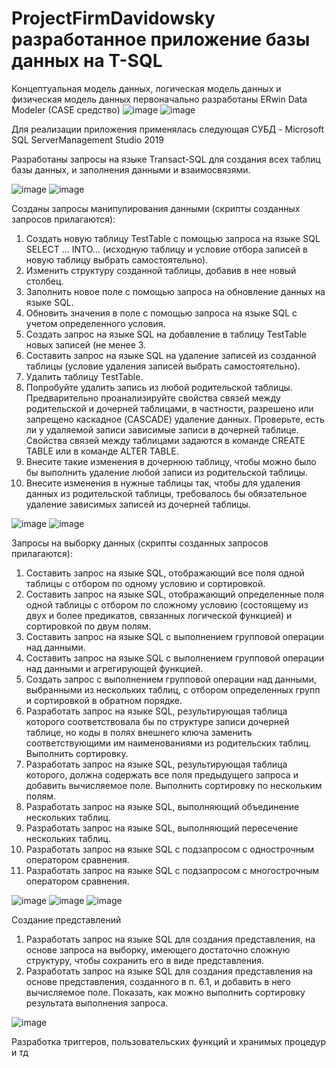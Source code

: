 # ProjectFirmDavidowsky разработанное приложение базы данных на T-SQL

Концептуальная модель данных, логическая модель данных и физическая модель данных первоначально разработаны ERwin Data Modeler (CASE средство)
![image](https://user-images.githubusercontent.com/40003490/121080716-74253b00-c7e4-11eb-84f1-108f47ee055b.png)
![image](https://user-images.githubusercontent.com/40003490/121080742-80a99380-c7e4-11eb-91cd-952a07d656a9.png)


Для реализации приложения применялась следующая СУБД - Microsoft SQL ServerManagement Studio 2019

Разработаны запросы на языке Transact-SQL для создания всех таблиц базы данных, и заполнения данными и взаимосвязями.

![image](https://user-images.githubusercontent.com/40003490/121081985-1a257500-c7e6-11eb-92c8-c4f8eacf39dc.png)
![image](https://user-images.githubusercontent.com/40003490/121082178-64a6f180-c7e6-11eb-975c-6ed30c12820b.png)

Созданы запросы манипулирования данными (скрипты созданных запросов прилагаются):
1. Создать новую таблицу TestTable с помощью запроса на языке SQL SELECT … INTO… (исходную таблицу и условие отбора записей в новую таблицу выбрать самостоятельно).
2. Изменить структуру созданной таблицы, добавив в нее новый столбец.
3. Заполнить новое поле с помощью запроса на обновление данных на языке SQL.
4. Обновить значения в поле с помощью запроса на языке SQL с учетом определенного условия.
5. Создать запрос на языке SQL на добавление в таблицу TestTable новых записей (не менее 3.
6. Составить запрос на языке SQL на удаление записей из созданной таблицы (условие удаления записей выбрать самостоятельно).
7. Удалить таблицу TestTable.
8. Попробуйте удалить запись из любой родительской таблицы. Предварительно проанализируйте свойства связей между родительской и дочерней таблицами, в частности, разрешено или запрещено каскадное (CASCADE) удаление данных. Проверьте, есть ли у удаляемой записи зависимые записи в дочерней таблице. Свойства связей между таблицами задаются в команде CREATE TABLE или в команде ALTER TABLE.
9. Внесите такие изменения в дочернюю таблицу, чтобы можно было бы выполнить удаление любой записи из родительской таблицы.
10. Внесите изменения в нужные таблицы так, чтобы для удаления данных из родительской таблицы, требовалось бы обязательное удаление зависимых записей из дочерней таблицы.

![image](https://user-images.githubusercontent.com/40003490/121082704-265e0200-c7e7-11eb-8d83-82303cdee66f.png)
![image](https://user-images.githubusercontent.com/40003490/121082727-30800080-c7e7-11eb-8821-d7ec4995d3ee.png)


Запросы на выборку данных (скрипты созданных запросов прилагаются):
1. Составить запрос на языке SQL, отображающий все поля одной таблицы с отбором по одному условию и сортировкой.
2. Составить запрос на языке SQL, отображающий определенные поля одной таблицы с отбором по сложному условию (состоящему из двух и более предикатов, связанных логической функцией) и сортировкой по двум полям.
3. Составить запрос на языке SQL с выполнением групповой операции над данными.
4. Составить запрос на языке SQL с выполнением групповой операции над данными и агрегирующей функцией.
5. Создать запрос с выполнением групповой операции над данными, выбранными из нескольких таблиц, с отбором определенных групп и сортировкой в обратном порядке.
6. Разработать запрос на языке SQL, результирующая таблица которого соответствовала бы по структуре записи дочерней таблице, но коды в полях внешнего ключа заменить соответствующими им наименованиями из родительских таблиц. Выполнить сортировку.
7. Разработать запрос на языке SQL, результирующая таблица которого, должна содержать все поля предыдущего запроса и добавить вычисляемое поле. Выполнить сортировку по нескольким полям.
8. Разработать запрос на языке SQL, выполняющий объединение нескольких таблиц.
9. Разработать запрос на языке SQL, выполняющий пересечение нескольких таблиц.
10. Разработать запрос на языке SQL с подзапросом с однострочным оператором сравнения.
11. Разработать запрос на языке SQL с подзапросом с многострочным оператором сравнения.


![image](https://user-images.githubusercontent.com/40003490/121083089-ab491b80-c7e7-11eb-8d24-42e27f065948.png)
![image](https://user-images.githubusercontent.com/40003490/121083134-b8660a80-c7e7-11eb-8c7c-db1040d56a0f.png)
![image](https://user-images.githubusercontent.com/40003490/121083221-d3387f00-c7e7-11eb-90c0-39a57f79304a.png)

Создание представлений
1. Разработать запрос на языке SQL для создания представления, на основе запроса на выборку, имеющего достаточно сложную структуру, чтобы сохранить его в виде представления.
2. Разработать запрос на языке SQL для создания представления на основе представления, созданного в п. 6.1, и добавить в него вычисляемое поле. Показать, как можно выполнить сортировку результата выполнения запроса.

![image](https://user-images.githubusercontent.com/40003490/121083470-24487300-c7e8-11eb-87ff-c9798c9b3d75.png)

Разработка триггеров, пользовательских функций и хранимых процедур и тд
